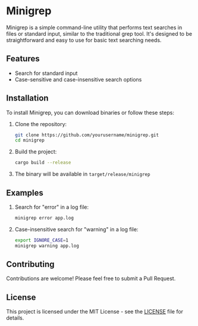 # Minigrep

Minigrep is a simple command-line utility that performs text searches in files or standard input, similar to the traditional grep tool. It's designed to be straightforward and easy to use for basic text searching needs.

## Features

- Search for standard input
- Case-sensitive and case-insensitive search options

## Installation

To install Minigrep, you can download binaries or follow these steps:

1. Clone the repository:
   ```bash
   git clone https://github.com/yourusername/minigrep.git
   cd minigrep
   ```

2. Build the project:
   ```bash
   cargo build --release
   ```

3. The binary will be available in `target/release/minigrep`

## Examples

1. Search for "error" in a log file:
   ```bash
   minigrep error app.log
   ```

2. Case-insensitive search for "warning" in a log file:
   ```bash
   export IGNORE_CASE=1
   minigrep warning app.log
   ```

## Contributing

Contributions are welcome! Please feel free to submit a Pull Request.

## License

This project is licensed under the MIT License - see the [LICENSE](LICENSE) file for details.
